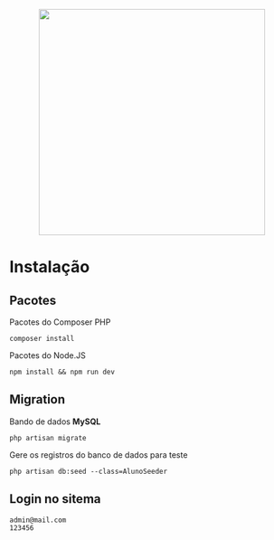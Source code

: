 <p align="center"><img src="https://res.cloudinary.com/dtfbvvkyp/image/upload/v1566331377/laravel-logolockup-cmyk-red.svg" width="400"></p>

# Instalação

## Pacotes

Pacotes do Composer PHP

```
composer install
```

Pacotes do Node.JS

```
npm install && npm run dev
```

## Migration

Bando de dados **MySQL**

```
php artisan migrate
```

Gere os registros do banco de dados para teste

```
php artisan db:seed --class=AlunoSeeder
```

## Login no sitema

```
admin@mail.com
123456
```